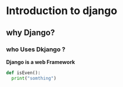 # Introduction to django
## why Django?

### who Uses Dkjango ?

**Django is a web Framework**

```python
def isEven():
  print("somthing")
 ```
